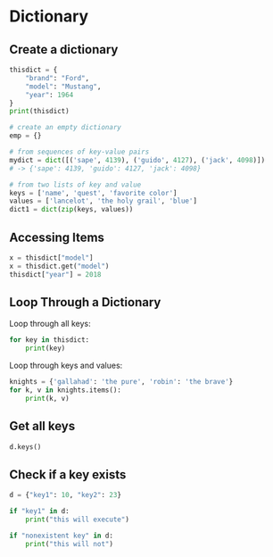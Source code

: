 # Dictionary

## Create a dictionary

```py
thisdict = {
    "brand": "Ford",
    "model": "Mustang",
    "year": 1964
}
print(thisdict)

# create an empty dictionary
emp = {}

# from sequences of key-value pairs
mydict = dict([('sape', 4139), ('guido', 4127), ('jack', 4098)])
# -> {'sape': 4139, 'guido': 4127, 'jack': 4098}

# from two lists of key and value
keys = ['name', 'quest', 'favorite color']
values = ['lancelot', 'the holy grail', 'blue']
dict1 = dict(zip(keys, values))
```


## Accessing Items

```py
x = thisdict["model"]
x = thisdict.get("model")
thisdict["year"] = 2018
```


## Loop Through a Dictionary

Loop through all keys:
```py
for key in thisdict:
    print(key)
```

Loop through keys and values:
```py
knights = {'gallahad': 'the pure', 'robin': 'the brave'}
for k, v in knights.items():
    print(k, v)
```


## Get all keys
```py
d.keys()
```


## Check if a key exists

```py
d = {"key1": 10, "key2": 23}

if "key1" in d:
    print("this will execute")

if "nonexistent key" in d:
    print("this will not")
```